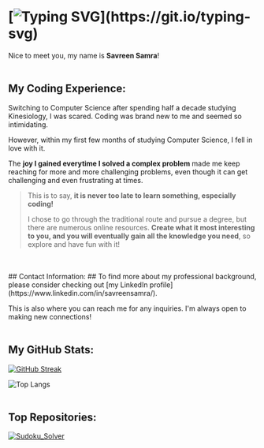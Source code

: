 # [![Typing SVG](https://readme-typing-svg.demolab.com?font=Roboto+Mono&weight=700&size=22&letterSpacing=0.1rem&pause=1000&color=07952E&background=E4B4FF00&width=435&lines=Welcome!)](https://git.io/typing-svg)

Nice to meet you, my name is **Savreen Samra**!
<br>
<br>
## My Coding Experience: ##
Switching to Computer Science after spending half a decade studying Kinesiology, I was scared. Coding was brand new to me and seemed so intimidating. 

However, within my first few months of studying Computer Science, I fell in love with it. 

The **joy I gained everytime I solved a complex problem** made me keep reaching for more and more challenging problems, even though it can get challenging and even frustrating at times.  

> This is to say, **it is never too late to learn something, especially coding!** 
>
> I chose to go through the traditional route and pursue a degree, but there are numerous online resources. **Create what it most interesting to you, and you will eventually gain all the knowledge you need**, so explore and have fun with it!
<br>
<br>
## Contact Information: ##
To find more about my professional background, please consider checking out [my LinkedIn profile](https://www.linkedin.com/in/savreensamra/). 

This is also where you can reach me for any inquiries. I'm always open to making new connections!
<br>
<br>
## My GitHub Stats:
[![GitHub Streak](https://streak-stats.demolab.com?user=SavreenSamra&theme=vue-dark)](https://git.io/streak-stats)  

![Top Langs](https://github-readme-stats.vercel.app/api/top-langs/?username=SavreenSamra&hide_progress=true&theme=vue-dark)
<br>
<br>   
## Top Repositories: 
[![Sudoku_Solver](https://github-readme-stats.vercel.app/api/pin/?username=SavreenSamra&repo=Sudoku_Solver)](https://github.com/anuraghazra/github-readme-stats)  





